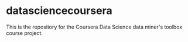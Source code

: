 datasciencecoursera
===================

This is the repository for the Coursera Data Science data miner's toolbox course project.
